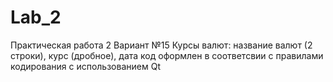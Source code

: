 # Lab_2
Практическая работа 2
Вариант №15
Курсы валют: название валют (2 строки), курс (дробное), дата
код оформлен в соответсвии с правилами кодирования с использованием Qt

